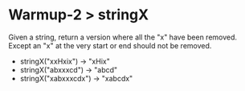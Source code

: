 # Warmup-2 > stringX

Given a string, return a version where all the "x" have been removed. Except an "x" at the very start or end should not be removed.

- stringX("xxHxix") → "xHix"
- stringX("abxxxcd") → "abcd"
- stringX("xabxxxcdx") → "xabcdx"